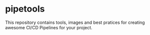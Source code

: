 # pipetools
This repository contains tools, images and best pratices for creating awesome CI/CD Pipelines for your project.
